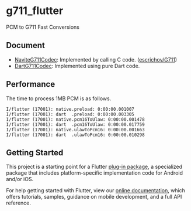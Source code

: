 # g711_flutter

PCM to G711 Fast Conversions

## Document

- [NaviteG711Codec](lib/src/native_g711.dart): Implemented by calling C code. ([escrichov/G711](https://github.com/escrichov/G711))
- [DartG711Codec](lib/src/dart_g711.dart): Implemented using pure Dart code.

## Performance

The time to process 1MB PCM is as follows.

```
I/flutter (17001): native.preload: 0:00:00.001007 
I/flutter (17001): dart  .preload: 0:00:00.003305 
I/flutter (17001): native.pcm16ToUlaw: 0:00:00.001478 
I/flutter (17001): dart  .pcm16ToUlaw: 0:00:00.017759 
I/flutter (17001): native.ulawToPcm16: 0:00:00.001663 
I/flutter (17001): dart  .ulawToPcm16: 0:00:00.010298 
```

## Getting Started

This project is a starting point for a Flutter
[plug-in package](https://flutter.dev/developing-packages/),
a specialized package that includes platform-specific implementation code for
Android and/or iOS.

For help getting started with Flutter, view our
[online documentation](https://flutter.dev/docs), which offers tutorials,
samples, guidance on mobile development, and a full API reference.

